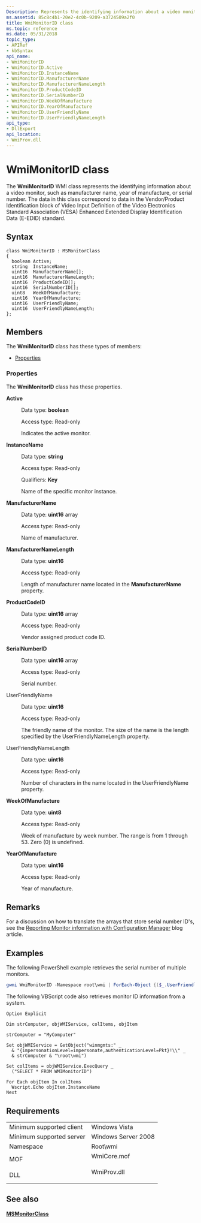 ```yaml
---
Description: Represents the identifying information about a video monitor, such as manufacturer name, year of manufacture, or serial number.
ms.assetid: 85c8c4b1-20e2-4c0b-9209-a3724509a2f0
title: WmiMonitorID class
ms.topic: reference
ms.date: 05/31/2018
topic_type: 
- APIRef
- kbSyntax
api_name: 
- WmiMonitorID
- WmiMonitorID.Active
- WmiMonitorID.InstanceName
- WmiMonitorID.ManufacturerName
- WmiMonitorID.ManufacturerNameLength
- WmiMonitorID.ProductCodeID
- WmiMonitorID.SerialNumberID
- WmiMonitorID.WeekOfManufacture
- WmiMonitorID.YearOfManufacture
- WmiMonitorID.UserFriendlyName
- WmiMonitorID.UserFriendlyNameLength
api_type: 
- DllExport
api_location: 
- WmiProv.dll
---
```


# WmiMonitorID class

The **WmiMonitorID** WMI class represents the identifying information about a video monitor, such as manufacturer name, year of manufacture, or serial number. The data in this class correspond to data in the Vendor/Product Identification block of Video Input Definition of the Video Electronics Standard Association (VESA) Enhanced Extended Display Identification Data (E-EDID) standard.

## Syntax

``` syntax
class WmiMonitorID : MSMonitorClass
{
  boolean Active;
  string  InstanceName;
  uint16  ManufacturerName[];
  uint16  ManufacturerNameLength;
  uint16  ProductCodeID[];
  uint16  SerialNumberID[];
  uint8   WeekOfManufacture;
  uint16  YearOfManufacture;
  uint16  UserFriendlyName;
  uint16  UserFriendlyNameLength;
};
```

## Members

The **WmiMonitorID** class has these types of members:

-   [Properties](#properties)

### Properties

The **WmiMonitorID** class has these properties.

<dl> <dt>

**Active**
</dt> <dd> <dl> <dt>

Data type: **boolean**
</dt> <dt>

Access type: Read-only
</dt> </dl>

Indicates the active monitor.

</dd> <dt>

**InstanceName**
</dt> <dd> <dl> <dt>

Data type: **string**
</dt> <dt>

Access type: Read-only
</dt> <dt>

Qualifiers: **Key**
</dt> </dl>

Name of the specific monitor instance.

</dd> <dt>

**ManufacturerName**
</dt> <dd> <dl> <dt>

Data type: **uint16** array
</dt> <dt>

Access type: Read-only
</dt> </dl>

Name of manufacturer.

</dd> <dt>

**ManufacturerNameLength**
</dt> <dd> <dl> <dt>

Data type: **uint16**
</dt> <dt>

Access type: Read-only
</dt> </dl>

Length of manufacturer name located in the **ManufacturerName** property.

</dd> <dt>

**ProductCodeID**
</dt> <dd> <dl> <dt>

Data type: **uint16** array
</dt> <dt>

Access type: Read-only
</dt> </dl>

Vendor assigned product code ID.

</dd> <dt>

**SerialNumberID**
</dt> <dd> <dl> <dt>

Data type: **uint16** array
</dt> <dt>

Access type: Read-only
</dt> </dl>

Serial number.

</dd> <dt>

UserFriendlyName
</dt> <dd> <dl> <dt>

Data type: **uint16**
</dt> <dt>

Access type: Read-only
</dt> </dl>

The friendly name of the monitor. The size of the name is the length specified by the UserFriendlyNameLength property.

</dd> <dt>

UserFriendlyNameLength
</dt> <dd> <dl> <dt>

Data type: **uint16**
</dt> <dt>

Access type: Read-only
</dt> </dl>

Number of characters in the name located in the UserFriendlyName property.

</dd> <dt>

**WeekOfManufacture**
</dt> <dd> <dl> <dt>

Data type: **uint8**
</dt> <dt>

Access type: Read-only
</dt> </dl>

Week of manufacture by week number. The range is from 1 through 53. Zero (0) is undefined.

</dd> <dt>

**YearOfManufacture**
</dt> <dd> <dl> <dt>

Data type: **uint16**
</dt> <dt>

Access type: Read-only
</dt> </dl>

Year of manufacture.

</dd> </dl>

## Remarks

For a discussion on how to translate the arrays that store serial number ID's, see the [Reporting Monitor information with Configuration Manager](/archive/blogs/kmongwa/reporting-monitor-information-with-configuration-manager) blog article.

## Examples

The following PowerShell example retrieves the serial number of multiple monitors.


```PowerShell
gwmi WmiMonitorID -Namespace root\wmi | ForEach-Object {($_.UserFriendlyName -ne 0 | foreach {[char]$_}) -join ""; ($_.SerialNumberID -ne 0 | foreach {[char]$_}) -join ""}
```



The following VBScript code also retrieves monitor ID information from a system.


```VB
Option Explicit

Dim strComputer, objWMIService, colItems, objItem

strComputer = "MyComputer"

Set objWMIService = GetObject("winmgmts:" _ 
  & "{impersonationLevel=impersonate,authenticationLevel=Pkt}!\\" _ 
  & strComputer & "\root\wmi") 

Set colItems = objWMIService.ExecQuery _
  ("SELECT * FROM WMIMonitorID")

For Each objItem In colItems
  Wscript.Echo objItem.InstanceName
Next
```



## Requirements



|                                     |                                                                                        |
|-------------------------------------|----------------------------------------------------------------------------------------|
| Minimum supported client<br/> | Windows Vista<br/>                                                               |
| Minimum supported server<br/> | Windows Server 2008<br/>                                                         |
| Namespace<br/>                | Root\\wmi<br/>                                                                   |
| MOF<br/>                      | <dl> <dt>WmiCore.mof</dt> </dl> |
| DLL<br/>                      | <dl> <dt>WmiProv.dll</dt> </dl> |



## See also

<dl> <dt>

[**MSMonitorClass**](msmonitorclass.md)
</dt> </dl>

 

